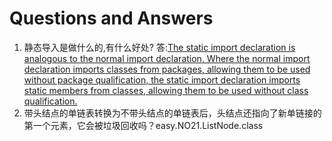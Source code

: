 # Questions and Answers
1. 静态导入是做什么的,有什么好处?
答:[The static import declaration is analogous to the normal import declaration. Where the normal import declaration imports classes from packages, allowing them to be used without package qualification, the static import declaration imports static members from classes, allowing them to be used without class qualification.](http://docs.oracle.com/javase/1.5.0/docs/guide/language/static-import.html) 
2. 带头结点的单链表转换为不带头结点的单链表后，头结点还指向了新单链接的第一个元素，它会被垃圾回收吗？easy.NO21.ListNode.class